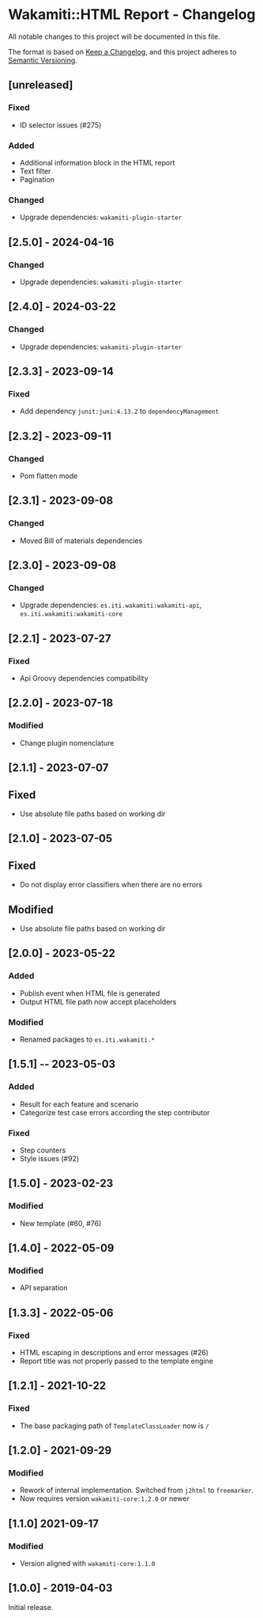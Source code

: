 # Wakamiti::HTML Report - Changelog

All notable changes to this project will be documented in this file.

The format is based on [Keep a Changelog][1],
and this project adheres to [Semantic Versioning][2].


## [unreleased]

### Fixed 
- ID selector issues (#275)

### Added
- Additional information block in the HTML report
- Text filter
- Pagination

### Changed
- Upgrade dependencies: `wakamiti-plugin-starter`


## [2.5.0] - 2024-04-16

### Changed
- Upgrade dependencies: `wakamiti-plugin-starter`


## [2.4.0] - 2024-03-22

### Changed
- Upgrade dependencies: `wakamiti-plugin-starter`


## [2.3.3] - 2023-09-14

### Fixed
- Add dependency `junit:juni:4.13.2` to `dependencyManagement`


## [2.3.2] - 2023-09-11

### Changed
- Pom flatten mode


## [2.3.1] - 2023-09-08

### Changed
- Moved Bill of materials dependencies


## [2.3.0] - 2023-09-08

### Changed
- Upgrade dependencies: `es.iti.wakamiti:wakamiti-api`, `es.iti.wakamiti:wakamiti-core`


## [2.2.1] - 2023-07-27

### Fixed
- Api Groovy dependencies compatibility


## [2.2.0] - 2023-07-18

### Modified
- Change plugin nomenclature


## [2.1.1] - 2023-07-07

## Fixed
- Use absolute file paths based on working dir


## [2.1.0] - 2023-07-05

## Fixed
- Do not display error classifiers when there are no errors

## Modified
- Use absolute file paths based on working dir


## [2.0.0] - 2023-05-22

### Added
- Publish event when HTML file is generated
- Output HTML file path now accept placeholders

### Modified
- Renamed packages to ```es.iti.wakamiti.*```


## [1.5.1] -- 2023-05-03

### Added
- Result for each feature and scenario
- Categorize test case errors according the step contributor

### Fixed
- Step counters
- Style issues (#92)


## [1.5.0] - 2023-02-23

### Modified
- New template (#60, #76)


## [1.4.0] - 2022-05-09

### Modified
- API separation


## [1.3.3] - 2022-05-06

### Fixed
- HTML escaping in descriptions and error messages (#26)
- Report title was not properly passed to the template engine


## [1.2.1] - 2021-10-22

### Fixed
- The base packaging path of `TemplateClassLoader` now is `/`


## [1.2.0] - 2021-09-29

### Modified
- Rework of internal implementation. Switched from `j2html` to `freemarker`. 
- Now requires version `wakamiti-core:1.2.0` or newer


## [1.1.0] 2021-09-17

### Modified
- Version aligned with `wakamiti-core:1.1.0`


## [1.0.0] - 2019-04-03

Initial release.  


[1]: <https://keepachangelog.com/en/1.0.0/>
[2]: <https://semver.org>